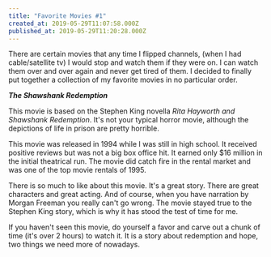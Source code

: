 ```yaml
---
title: "Favorite Movies #1"
created_at: 2019-05-29T11:07:58.000Z
published_at: 2019-05-29T11:20:28.000Z
---
```

There are certain movies that any time I flipped channels, (when I had cable/satellite tv) I would stop and watch them if they were on. I can watch them over and over again and never get tired of them. I decided to finally put together a collection of my favorite movies in no particular order. 

_**The Shawshank Redemption**_ 

This movie is based on the Stephen King novella _Rita Hayworth and Shawshank Redemption_. It's not your typical horror movie, although the depictions of life in prison are pretty horrible. 

This movie was released in 1994 while I was still in high school. It received positive reviews but was not a big box office hit. It earned only $16 million in the initial theatrical run. The movie did catch fire in the rental market and was one of the top movie rentals of 1995. 

There is so much to like about this movie. It's a great story. There are great characters and great acting. And of course, when you have narration by Morgan Freeman you really can't go wrong. The movie stayed true to the Stephen King story, which is why it has stood the test of time for me.

If you haven't seen this movie, do yourself a favor and carve out a chunk of time (it's over 2 hours) to watch it. It is a story about redemption and hope, two things we need more of nowadays.
